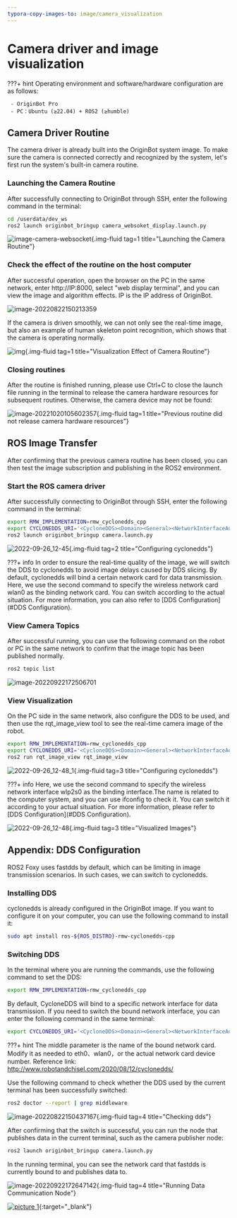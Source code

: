 ```yaml
---
typora-copy-images-to: image/camera_visualization
---
```


# **Camera driver and image visualization**

???+ hint
    Operating environment and software/hardware configuration are as follows:
    

     - OriginBot Pro
     - PC：Ubuntu (≥22.04) + ROS2 (≥humble)



<!-- <iframe
  src="//player.bilibili.com/player.html?aid=516658213&bvid=BV1eg411a7A9&cid=866105646&page=12&autoplay=0"
  scrolling="no"
  border="0"
  width="800px"
  height="460px"
  frameborder="no"
  framespacing="0"
  allowfullscreen="true"
>
</iframe> -->



## **Camera Driver Routine**

The camera driver is already built into the OriginBot system image. To make sure the camera is connected correctly and recognized by the system, let's first run the system's built-in camera routine.



### **Launching the Camera Routine**

After successfully connecting to OriginBot through SSH, enter the following command in the terminal:

``` bash
cd /userdata/dev_ws
ros2 launch originbot_bringup camera_websoket_display.launch.py
```
![image-camera-websocket](../../assets/img/camera_visualization/image-camera-websocket.png){.img-fluid tag=1 title="Launching the Camera Routine"}
    



### **Check the effect of the routine on the host computer**

After successful operation, open the browser on the PC in the same network, enter http://IP:8000, select "web display terminal", and you can view the image and algorithm effects. IP is the IP address of OriginBot.

![image-20220822150213359](../../assets/img/camera_visualization/imgae-ip-address.jpg)

If the camera is driven smoothly, we can not only see the real-time image, but also an example of human skeleton point recognition, which shows that the camera is operating normally.

![img](../../assets/img/camera_visualization/camera_websocket_tros2x.png){.img-fluid tag=1 title="Visualization Effect of Camera Routine"}



### **Closing routines**

After the routine is finished running, please use Ctrl+C to close the launch file running in the terminal to release the camera hardware resources for subsequent routines. Otherwise, the camera device may not be found:

![image-20221020105602357](../../assets/img/camera_visualization/image-20221020105602357.png){.img-fluid tag=1 title="Previous routine did not release camera hardware resources"}
## **ROS Image Transfer**

After confirming that the previous camera routine has been closed, you can then test the image subscription and publishing in the ROS2 environment.



### **Start the ROS camera driver**

After successfully connecting to OriginBot through SSH, enter the following command in the terminal:

```bash
export RMW_IMPLEMENTATION=rmw_cyclonedds_cpp
export CYCLONEDDS_URI='<CycloneDDS><Domain><General><NetworkInterfaceAddress>wlan0</NetworkInterfaceAddress></General></Domain></CycloneDDS>'
ros2 launch originbot_bringup camera.launch.py
```

![2022-09-26_12-45](../../assets/img/camera_visualization/2022-09-26_12-45.png){.img-fluid tag=2 title="Configuring cyclonedds"}



???+ info
     In order to ensure the real-time quality of the image, we will switch the DDS to cyclonedds to avoid image delays caused by DDS slicing. By default, cyclonedds will bind a certain network card for data transmission. Here, we use the second command to specify the wireless network card wlan0 as the binding network card. You can switch according to the actual situation. For more information, you can also refer to [DDS Configuration](#DDS Configuration).



### **View Camera Topics**

After successful running, you can use the following command on the robot or PC in the same network to confirm that the image topic has been published normally.

```bash
ros2 topic list
```
![image-20220922172506701](../../assets/img/camera_visualization/image-20220922172506701.png)



### **View Visualization**

On the PC side in the same network, also configure the DDS to be used, and then use the rqt_image_view tool to see the real-time camera image of the robot.
```bash
export RMW_IMPLEMENTATION=rmw_cyclonedds_cpp
export CYCLONEDDS_URI='<CycloneDDS><Domain><General><NetworkInterfaceAddress>wlp2s0</NetworkInterfaceAddress></General></Domain></CycloneDDS>'
ros2 run rqt_image_view rqt_image_view
```

![2022-09-26_12-48_1](../../assets/img/camera_visualization/2022-09-26_12-48_1.png){.img-fluid tag=3 title="Configuring cyclonedds"}

???+ info
    Here, we use the second command to specify the wireless network interface wlp2s0 as the binding interface.The name is related to the computer system, and you can use ifconfig to check it. You can switch it according to your actual situation. For more information, please refer to [DDS Configuration](#DDS Configuration). 

![2022-09-26_12-48](../../assets/img/camera_visualization/Clip_2024-09-14_17-45-53.png){.img-fluid tag=3 title="Visualized Images"}



## <span id="DDS Configuration">**Appendix: DDS Configuration**</span >

ROS2 Foxy uses fastdds by default, which can be limiting in image transmission scenarios. In such cases, we can switch to cyclonedds.



### **Installing DDS**

cyclonedds is already configured in the OriginBot image. If you want to configure it on your computer, you can use the following command to install it:

```bash
sudo apt install ros-${ROS_DISTRO}-rmw-cyclonedds-cpp
```



### **Switching DDS**

In the terminal where you are running the commands, use the following command to set the DDS:

```bash
export RMW_IMPLEMENTATION=rmw_cyclonedds_cpp
```



By default, CycloneDDS will bind to a specific network interface for data transmission. If you need to switch the bound network interface, you can enter the following command in the same terminal:

```bash
export CYCLONEDDS_URI='<CycloneDDS><Domain><General><NetworkInterfaceAddress>wlan0</NetworkInterfaceAddress></General></Domain></CycloneDDS>'
```

???+ hint
    The middle parameter is the name of the bound network card. Modify it as needed to eth0、wlan0，or the actual network card device number. Reference link: http://www.robotandchisel.com/2020/08/12/cyclonedds/



Use the following command to check whether the DDS used by the current terminal has been successfully switched:

```bash
ros2 doctor --report | grep middleware
```

![image-20220822150437167](../../assets/img/camera_visualization/image-20220822150437167.png){.img-fluid tag=4 title="Checking dds"}



After confirming that the switch is successful, you can run the node that publishes data in the current terminal, such as the camera publisher node:

```bash
ros2 launch originbot_bringup camera.launch.py
```



In the running terminal, you can see the network card that fastdds is currently bound to and publishes data to.

![image-20220922172647142](../../assets/img/camera_visualization/image-20220922172647142.png){.img-fluid tag=4 title="Running Data Communication Node"}



[![picture 1](../../assets/img/footer_en.png)](https://www.guyuehome.com/){:target="_blank"}